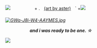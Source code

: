 ![](https://wilardo.crd.co/assets/images/gallery22/665c69e4.gif?v=d19c95ca)
   ㅤㅤㅤ  ㅤㅤ + .ㅤ[(art by aster)](https://x.com/pastelstarstuff/status/1830359758295187747)ㅤ` +![](https://media.discordapp.net/attachments/903364339464044575/1090720142197002310/97993F4A-66B6-4BCA-BBFD-42F6E937BF52.gif) <h6>
 
 [![GWa-J8i-W4-AAYMES.jpg](https://i.postimg.cc/LX5JHwYM/GWa-J8i-W4-AAYMES.jpg)](https://postimg.cc/CByh7vsv)

ㅤㅤㅤㅤㅤㅤ***and i was ready to be one.***    ⁠☆

![](https://wilardo.crd.co/assets/images/gallery22/665c69e4.gif?v=d19c95ca)
